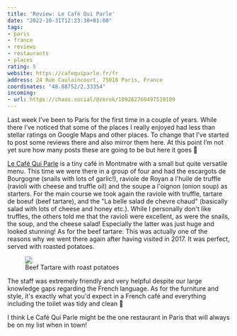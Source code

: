 ```yaml
---
title: 'Review: Le Café Qui Parle'
date: "2022-10-31T12:23:30+01:00"
tags:
- paris
- france
- reviews
- restaurants
- places
rating: 5
website: https://cafequiparle.fr/fr
address: 24 Rue Caulaincourt, 75018 Paris, France 
coordinates: "48.88752/2.33354"
incoming:
- url: https://chaos.social/@zerok/109262760497519109  
---
```


Last week I’ve been to Paris for the first time in a couple of years. While there I’ve noticed that some of the places I really enjoyed had less than stellar ratings on Google Maps and other places. To change that I’ve started to post some reviews there and also mirror them here. At this point I’m not yet sure how many posts these are going to be but here it goes 🙂

[Le Café Qui Parle](https://cafequiparle.fr) is a tiny café in Montmatre with a small but quite versatile menu. This time we were there in a group of four and had the escargots de Bourgogne (snails with lots of garlic!), raviole de Royan a l'huile de truffle (ravioli with cheese and truffle oil) and the soupe a l'oignon (onion soup) as starters. For the main course we took again the raviole with truffle, tartare de boeuf (beef tartare), and the "La belle salad de chevre chaud" (basically salad with lots of cheese and honey etc.). While I personally don't like truffles, the others told me that the ravioli were excellent, as were the snails, the soup, and the cheese salad! Especially the latter was just huge and looked stunning! As for the beef tartare: This was actually one of the reasons why we went there again after having visited in 2017. It was perfect, served with roasted potatoes.

<figure><img src="/media/2022/6EE24B4A-B994-4D1A-A234-4384A7C28319.jpeg"><figcaption>Beef Tartare with roast potatoes</figcaption></figure>

The staff was extremely friendly and very helpful despite our large knowledge gaps regarding the French language. As for the furniture and style, it's exactly what you'd expect in a French café and everything including the toilet was tidy and clean 🙂

I think Le Café Qui Parle might be the one restaurant in Paris that will always be on my list when in town!

